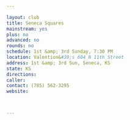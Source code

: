 ```yaml
---

layout: club
title: Seneca Squares
mainstream: yes
plus: no
advanced: no
rounds: no
schedule: 1st &amp; 3rd Sunday, 7:30 PM
location: Valention&#39;s 604 N 11th Street
address: 1st &amp; 3rd Sun, Seneca, KS
state: KS
directions: 
caller: 
contact: (785) 562-3295
website: 



---
```



